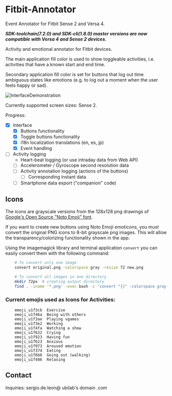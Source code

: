 # Fitbit-Annotator

Event Annotator for Fitbit Sense 2 and Versa 4.

***SDK-toolchain(7.2.0) and SDK-cli(1.8.0) master versions are now compatible with Versa 4 and Sense 2 devices.***

Activity and emotional annotator for Fitbit devices.

The main application fill color is used to show toggleable activities, i.e. activities that have a known start and end time.

Secondary application fill color is set for buttons that log out time ambiguous states like emotions (e.g. to log out a moment when the user feels happy or sad).

![InterfaceDemonstration](./Documentation/images/InterfaceDemo.gif)

Currently supported screen sizes: Sense 2.

Progress:
- [x] Interface
  - [x] Buttons functionality
  - [x] Toggle buttons functionality
  - [x] i18n localization translations (en, es, jp)
  - [x] Event handling
- [ ] Activity logging
  - Heart-beat logging (or use intraday data from Web API)
  - [ ] Accelerometer / Gyroscope second resolution data
  - [ ] Activity annotation logging (actions of the buttons)
    - [ ] Corresponding instant data
  - [ ] Smartphone data export ("companion" code)

## Icons

The icons are grayscale versions from the 128x128 png drawings of [Google's Open Source "Noto Emoji" font](https://github.com/googlefonts/noto-emoji).

If you want to create new buttons using Noto Emoji emoticons, you must convert the original PNG icons to 8-bit grayscale png images. This will allow the transparency/colorizing functionality shown in the app.

Using the imagemagick library and terminal application `convert` you can easily convert them with the following command:

```bash
    # To convert only one image
    convert original.png -colorspace gray -resize 72 new.png

    # To convert all images in one directory
    mkdir 72px  # creating output directory
    find . -iname '*.png' -exec bash -c 'convert "{}" -colorspace gray -resize 72 "./72px/{}"' \;  # find all png images and executing convert on each of them
```

### Current emojis used as Icons for Activities:

```
    emoji_u1f3cb  Exercise
    emoji_u1f46a  Being with others
    emoji_u1f3ae  Playing vgames
    emoji_u1f3e2  Working
    emoji_u1f4fa  Watching a show
    emoji_u1f622  Crying
    emoji_u1f923  Having fun
    emoji_u1f623  Anxious
    emoji_u1f973  Aroused emotion
    emoji_u1f37d  Eating
    emoji_u1f6b6  Going out (walking)
    emoji_u1f486  Relaxing
```

## Contact

Inquiries: sergio.de.leon@ ubilab's domain .com
